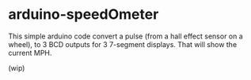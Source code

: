 # arduino-speedOmeter

This simple arduino code convert a pulse (from a hall effect sensor on a wheel), to 3 BCD outputs for 3 7-segment displays. That will show the current MPH.

(wip)


